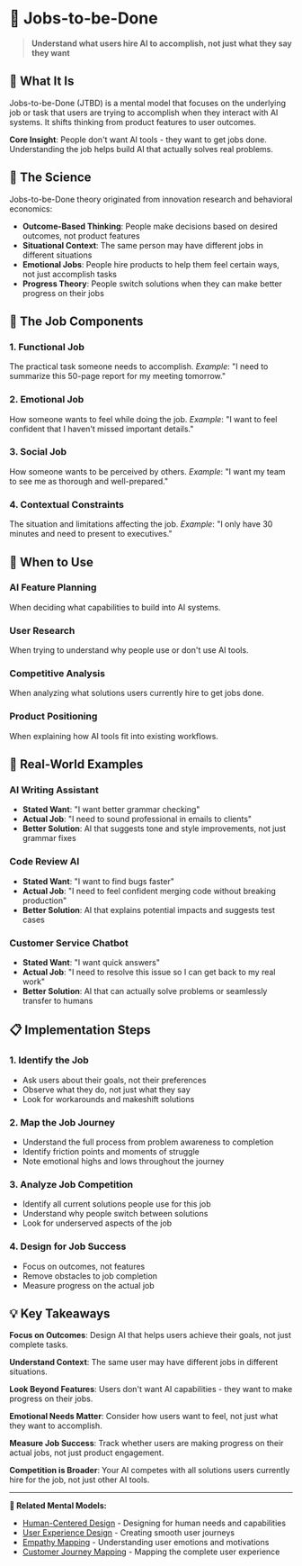 # 🎯 Jobs-to-be-Done

> **Understand what users hire AI to accomplish, not just what they say they want**

## 🎯 **What It Is**

Jobs-to-be-Done (JTBD) is a mental model that focuses on the underlying job or task that users are trying to accomplish when they interact with AI systems. It shifts thinking from product features to user outcomes.

**Core Insight**: People don't want AI tools - they want to get jobs done. Understanding the job helps build AI that actually solves real problems.

## 🧠 **The Science**

Jobs-to-be-Done theory originated from innovation research and behavioral economics:

- **Outcome-Based Thinking**: People make decisions based on desired outcomes, not product features
- **Situational Context**: The same person may have different jobs in different situations
- **Emotional Jobs**: People hire products to help them feel certain ways, not just accomplish tasks
- **Progress Theory**: People switch solutions when they can make better progress on their jobs

## 🔧 **The Job Components**

### **1. Functional Job**
The practical task someone needs to accomplish.
*Example*: "I need to summarize this 50-page report for my meeting tomorrow."

### **2. Emotional Job**
How someone wants to feel while doing the job.
*Example*: "I want to feel confident that I haven't missed important details."

### **3. Social Job**
How someone wants to be perceived by others.
*Example*: "I want my team to see me as thorough and well-prepared."

### **4. Contextual Constraints**
The situation and limitations affecting the job.
*Example*: "I only have 30 minutes and need to present to executives."

## 🎯 **When to Use**

### **AI Feature Planning**
When deciding what capabilities to build into AI systems.

### **User Research**
When trying to understand why people use or don't use AI tools.

### **Competitive Analysis**
When analyzing what solutions users currently hire to get jobs done.

### **Product Positioning**
When explaining how AI tools fit into existing workflows.

## 🚀 **Real-World Examples**

### **AI Writing Assistant**
- **Stated Want**: "I want better grammar checking"
- **Actual Job**: "I need to sound professional in emails to clients"
- **Better Solution**: AI that suggests tone and style improvements, not just grammar fixes

### **Code Review AI**
- **Stated Want**: "I want to find bugs faster"
- **Actual Job**: "I need to feel confident merging code without breaking production"
- **Better Solution**: AI that explains potential impacts and suggests test cases

### **Customer Service Chatbot**
- **Stated Want**: "I want quick answers"
- **Actual Job**: "I need to resolve this issue so I can get back to my real work"
- **Better Solution**: AI that can actually solve problems or seamlessly transfer to humans

## 📋 **Implementation Steps**

### **1. Identify the Job**
- Ask users about their goals, not their preferences
- Observe what they do, not just what they say
- Look for workarounds and makeshift solutions

### **2. Map the Job Journey**
- Understand the full process from problem awareness to completion
- Identify friction points and moments of struggle
- Note emotional highs and lows throughout the journey

### **3. Analyze Job Competition**
- Identify all current solutions people use for this job
- Understand why people switch between solutions
- Look for underserved aspects of the job

### **4. Design for Job Success**
- Focus on outcomes, not features
- Remove obstacles to job completion
- Measure progress on the actual job

## 💡 **Key Takeaways**

**Focus on Outcomes**: Design AI that helps users achieve their goals, not just complete tasks.

**Understand Context**: The same user may have different jobs in different situations.

**Look Beyond Features**: Users don't want AI capabilities - they want to make progress on their jobs.

**Emotional Needs Matter**: Consider how users want to feel, not just what they want to accomplish.

**Measure Job Success**: Track whether users are making progress on their actual jobs, not just product engagement.

**Competition is Broader**: Your AI competes with all solutions users currently hire for the job, not just other AI tools.

---

**🔗 Related Mental Models:**
- [Human-Centered Design](./human-centered-design.md) - Designing for human needs and capabilities
- [User Experience Design](./user-experience-design.md) - Creating smooth user journeys
- [Empathy Mapping](./empathy-mapping.md) - Understanding user emotions and motivations
- [Customer Journey Mapping](./customer-journey-mapping.md) - Mapping the complete user experience